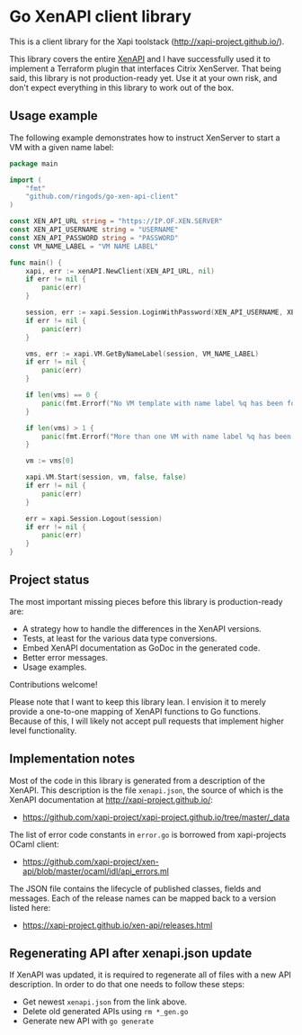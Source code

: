 # Go XenAPI client library

This is a client library for the Xapi toolstack
(http://xapi-project.github.io/).

This library covers the entire [XenAPI](https://xapi-project.github.io/xen-api/)
and I have successfully used it to implement a Terraform plugin that interfaces
Citrix XenServer. That being said, this library is not production-ready yet.
Use it at your own risk, and don't expect everything in this library to work
out of the box.

## Usage example

The following example demonstrates how to instruct XenServer to start a VM with
a given name label:

```go
package main

import (
    "fmt"
    "github.com/ringods/go-xen-api-client"
)

const XEN_API_URL string = "https://IP.OF.XEN.SERVER"
const XEN_API_USERNAME string = "USERNAME"
const XEN_API_PASSWORD string = "PASSWORD"
const VM_NAME_LABEL = "VM NAME LABEL"

func main() {
    xapi, err := xenAPI.NewClient(XEN_API_URL, nil)
    if err != nil {
        panic(err)
    }

    session, err := xapi.Session.LoginWithPassword(XEN_API_USERNAME, XEN_API_PASSWORD, "1.0", "example")
    if err != nil {
        panic(err)
    }

    vms, err := xapi.VM.GetByNameLabel(session, VM_NAME_LABEL)
    if err != nil {
        panic(err)
    }

    if len(vms) == 0 {
        panic(fmt.Errorf("No VM template with name label %q has been found", VM_NAME_LABEL))
    }

    if len(vms) > 1 {
        panic(fmt.Errorf("More than one VM with name label %q has been found", VM_NAME_LABEL))
    }

    vm := vms[0]

    xapi.VM.Start(session, vm, false, false)
    if err != nil {
        panic(err)
    }

    err = xapi.Session.Logout(session)
    if err != nil {
        panic(err)
    }
}
```

## Project status

The most important missing pieces before this library is production-ready are:

- A strategy how to handle the differences in the XenAPI versions.
- Tests, at least for the various data type conversions.
- Embed XenAPI documentation as GoDoc in the generated code.
- Better error messages.
- Usage examples.

Contributions welcome!

Please note that I want to keep this library lean. I envision it to merely
provide a one-to-one mapping of XenAPI functions to Go functions. Because of
this, I will likely not accept pull requests that implement higher level
functionality.

## Implementation notes

Most of the code in this library is generated from a description of the XenAPI.
This description is the file `xenapi.json`, the source of which is the XenAPI
documentation at http://xapi-project.github.io/:

- https://github.com/xapi-project/xapi-project.github.io/tree/master/_data

The list of error code constants in `error.go` is borrowed from xapi-projects
OCaml client:

- https://github.com/xapi-project/xen-api/blob/master/ocaml/idl/api_errors.ml

The JSON file contains the lifecycle of published classes, fields and messages.
Each of the release names can be mapped back to a version listed here:

- https://xapi-project.github.io/xen-api/releases.html

## Regenerating API after xenapi.json update
If XenAPI was updated, it is required to regenerate all of files with a new API description. In order to do that one needs to follow these steps:
- Get newest `xenapi.json` from the link above.
- Delete old generated APIs using `rm *_gen.go`
- Generate new API with `go generate`
